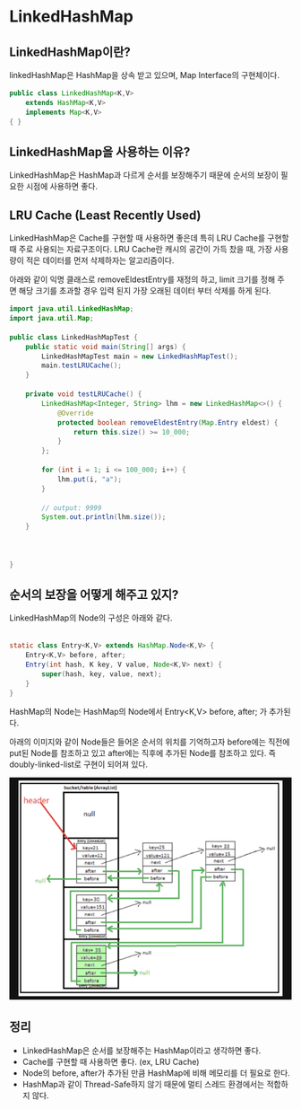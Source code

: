 # LinkedHashMap

## LinkedHashMap이란?

linkedHashMap은 HashMap을 상속 받고 있으며, Map Interface의 구현체이다.

```java
public class LinkedHashMap<K,V>
    extends HashMap<K,V>
    implements Map<K,V>
{ }
```

## LinkedHashMap을 사용하는 이유?
LinkedHashMap은 HashMap과 다르게 순서를 보장해주기 때문에 순서의 보장이 필요한 시점에 사용하면 좋다.

## LRU Cache (Least Recently Used)

LinkedHashMap은 Cache를 구현할 때 사용하면 좋은데 특히 LRU Cache를 구현할 때 주로 사용되는 자료구조이다.
LRU Cache란 캐시의 공간이 가득 찼을 때, 가장 사용량이 적은 데이터를 먼저 삭제하자는 알고리즘이다.

아래와 같이 익명 클래스로 removeEldestEntry를 재정의 하고, limit 크기를 정해 주면 
해당 크기를 초과할 경우 입력 된지 가장 오래된 데이터 부터 삭제를 하게 된다.

```java
import java.util.LinkedHashMap;
import java.util.Map;

public class LinkedHashMapTest {
	public static void main(String[] args) {
		LinkedHashMapTest main = new LinkedHashMapTest();
		main.testLRUCache();
	}
	
	private void testLRUCache() {
		LinkedHashMap<Integer, String> lhm = new LinkedHashMap<>() {
			@Override
			protected boolean removeEldestEntry(Map.Entry eldest) {
				return this.size() >= 10_000;
			}
		};
		
		for (int i = 1; i <= 100_000; i++) {
			lhm.put(i, "a");
		}
		
		// output: 9999
		System.out.println(lhm.size());
	}
	
	
	
}

```

## 순서의 보장을 어떻게 해주고 있지?

LinkedHashMap의 Node의 구성은 아래와 같다.

```java

static class Entry<K,V> extends HashMap.Node<K,V> {
	Entry<K,V> before, after;
	Entry(int hash, K key, V value, Node<K,V> next) {
		super(hash, key, value, next);
	}
}
```

HashMap의 Node는 HashMap의 Node에서 
Entry<K,V> before, after; 가 추가된다.

아래의 이미지와 같이 Node들은 들어온 순서의 위치를 기억하고자 before에는 직전에 put된 Node를 참조하고 있고 
after에는 직후에 추가된 Node를 참조하고 있다. 즉 doubly-linked-list로 구현이 되어져 있다.

![img.png](linked-hash-map.png)

## 정리
* LinkedHashMap은 순서를 보장해주는 HashMap이라고 생각하면 좋다.
* Cache를 구현할 때 사용하면 좋다. (ex, LRU Cache)
* Node의 before, after가 추가된 만큼 HashMap에 비해 메모리를 더 필요로 한다.
* HashMap과 같이 Thread-Safe하지 않기 때문에 멀티 스레드 환경에서는 적합하지 않다.
